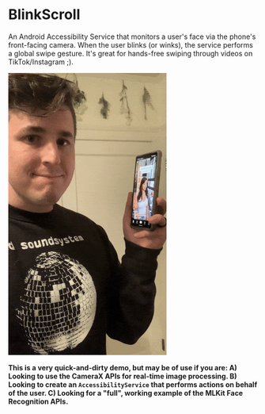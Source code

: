 # BlinkScroll

An Android Accessibility Service that monitors a user's face via the phone's front-facing camera.
When the user blinks (or winks), the service performs a global swipe gesture.
It's great for hands-free swiping through videos on TikTok/Instagram ;).

![Gif of user blinking to swipe through TikTok](.docs/blink.gif "Blinking to Swipe")

**This is a very quick-and-dirty demo, but may be of use if you are:
    A) Looking to use the CameraX APIs for real-time image processing.
    B) Looking to create an `AccessibilityService` that performs actions on behalf of the user.
    C) Looking for a "full", working example of the MLKit Face Recognition APIs.**

